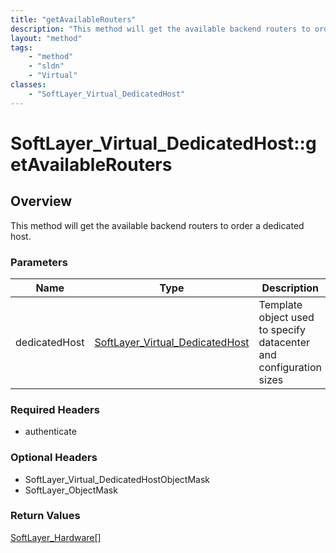 ```yaml
---
title: "getAvailableRouters"
description: "This method will get the available backend routers to order a dedicated host."
layout: "method"
tags:
    - "method"
    - "sldn"
    - "Virtual"
classes:
    - "SoftLayer_Virtual_DedicatedHost"
---
```

# SoftLayer_Virtual_DedicatedHost::getAvailableRouters
## Overview 
This method will get the available backend routers to order a dedicated host. 

### Parameters 
|Name | Type | Description |
| --- | --- | --- |
|dedicatedHost| <a href='/reference/datatypes/SoftLayer_Virtual_DedicatedHost'>SoftLayer_Virtual_DedicatedHost </a>| Template object used to specify datacenter and configuration sizes|


### Required Headers
* authenticate

### Optional Headers
* SoftLayer_Virtual_DedicatedHostObjectMask
* SoftLayer_ObjectMask

### Return Values
<a href='/reference/datatypes/SoftLayer_Hardware'>SoftLayer_Hardware[] </a>
